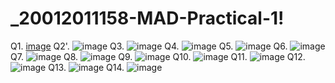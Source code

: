 # _20012011158-MAD-Practical-1!
Q1. [image](https://user-images.githubusercontent.com/110724108/186214448-d36fc6f0-25c7-4947-9da0-80227fae8f0c.png)
Q2'. ![image](https://user-images.githubusercontent.com/110724108/186215131-af284fe2-b7aa-4102-a2a5-e7d2babfbd5d.png)
Q3. ![image](https://user-images.githubusercontent.com/110724108/186215764-307c0530-80aa-4808-abb2-b6c21033850b.png)
Q4. ![image](https://user-images.githubusercontent.com/110724108/186216005-4e002a37-f9d0-47f0-a522-726dec261b43.png)
Q5. ![image](https://user-images.githubusercontent.com/110724108/186216194-09af7787-2d98-4626-9b59-a8c0855df5e6.png)
Q6. ![image](https://user-images.githubusercontent.com/110724108/186216340-3388bba3-6353-42b6-9e53-ee336e335c0e.png)
Q7. ![image](https://user-images.githubusercontent.com/110724108/186217007-cdbea191-4f12-40d1-92b1-6078e9820b87.png)
Q8. ![image](https://user-images.githubusercontent.com/110724108/186216824-ff741061-8dde-4853-873f-bfad4fbc9931.png)
Q9. ![image](https://user-images.githubusercontent.com/110724108/186217479-171359f1-9133-462f-a526-7a7a6d499c5e.png)
Q10. ![image](https://user-images.githubusercontent.com/110724108/186217747-ed0ce624-73f0-418a-b3d7-a6fc7510edd6.png)
Q11. ![image](https://user-images.githubusercontent.com/110724108/186217952-89c4b156-f1d0-4dd8-ab01-ebf80cae90a6.png)
Q12. ![image](https://user-images.githubusercontent.com/110724108/186218099-be467a4b-f7ea-4dd8-9c4a-9f42c4a2b8aa.png)
Q13. ![image](https://user-images.githubusercontent.com/110724108/186218282-843be1cc-e862-4d31-beda-d8de86c56a15.png)
Q14. ![image](https://user-images.githubusercontent.com/110724108/186218644-a2690d9f-c02a-4b68-a036-74081130558f.png)


